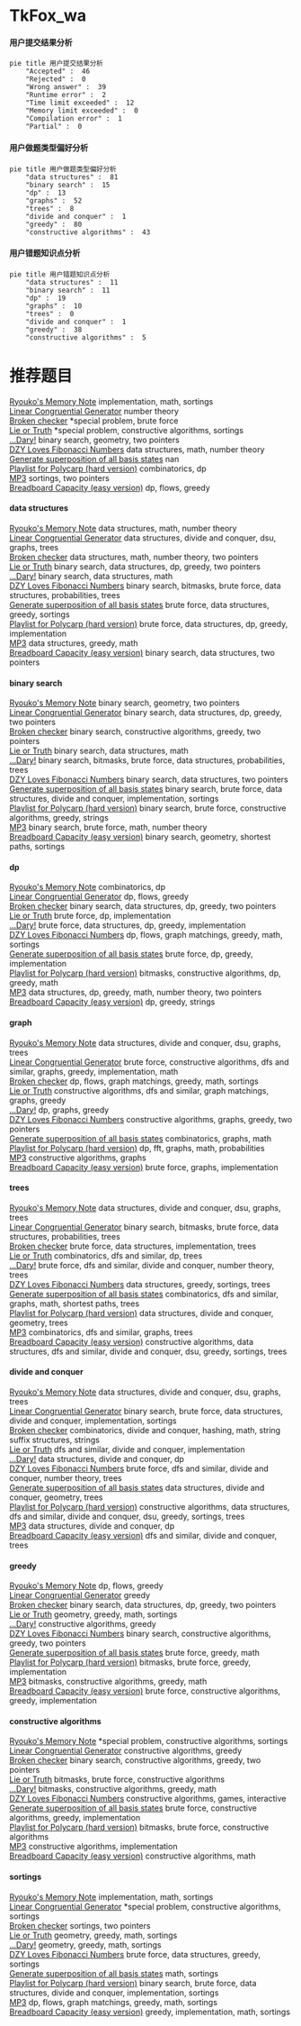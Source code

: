 # TkFox_wa
<!-- tabs:start -->
#### **用户提交结果分析**

```mermaid
pie title 用户提交结果分析
    "Accepted" :  46
    "Rejected" :  0
    "Wrong answer" :  39
    "Runtime error" :  2
    "Time limit exceeded" :  12
    "Memory limit exceeded" :  0
    "Compilation error" :  1
    "Partial" :  0
```
#### **用户做题类型偏好分析**

```mermaid
pie title 用户做题类型偏好分析
    "data structures" :  81
    "binary search" :  15
    "dp" :  13
    "graphs" :  52
    "trees" :  8
    "divide and conquer" :  1
    "greedy" :  80
    "constructive algorithms" :  43
```
#### **用户错题知识点分析**

```mermaid
pie title 用户错题知识点分析
    "data structures" :  11
    "binary search" :  11
    "dp" :  19
    "graphs" :  10
    "trees" :  0
    "divide and conquer" :  1
    "greedy" :  38
    "constructive algorithms" :  5
```
<!-- tabs:end -->
# 推荐题目
[Ryouko's Memory Note](https://codeforces.com/contest/434/problem/A)		implementation,
                        math,
                        sortings		  
[Linear Congruential Generator](http://codeforces.com/problemset/problem/1030/G)		number theory		  
[Broken checker](http://codeforces.com/problemset/problem/171/D)		*special problem,
                        brute force		  
[Lie or Truth](https://codeforces.com/contest/795/problem/D)		*special problem,
                        constructive algorithms,
                        sortings		  
[...Dary!](http://codeforces.com/problemset/problem/696/F)		binary search,
                        geometry,
                        two pointers		  
[DZY Loves Fibonacci Numbers](https://codeforces.com/contest/447/problem/E)		data structures,
                        math,
                        number theory		  
[Generate superposition of all basis states](http://codeforces.com/problemset/problem/1002/A1)		nan		  
[Playlist for Polycarp (hard version)](http://codeforces.com/problemset/problem/1185/G2)		combinatorics,
                        dp		  
[MP3](http://codeforces.com/problemset/problem/1198/A)		sortings,
                        two pointers		  
[Breadboard Capacity (easy version)](http://codeforces.com/problemset/problem/1368/H1)		dp,
                        flows,
                        greedy		  
<!-- tabs:start -->
#### **data structures**
[Ryouko's Memory Note](https://codeforces.com/contest/447/problem/E)		data structures,
                        math,
                        number theory		  
[Linear Congruential Generator](http://codeforces.com/problemset/problem/1217/F)		data structures,
                        divide and conquer,
                        dsu,
                        graphs,
                        trees		  
[Broken checker](http://codeforces.com/problemset/problem/1418/F)		data structures,
                        math,
                        number theory,
                        two pointers		  
[Lie or Truth](http://codeforces.com/problemset/problem/1492/C)		binary search,
                        data structures,
                        dp,
                        greedy,
                        two pointers		  
[...Dary!](http://codeforces.com/problemset/problem/1490/G)		binary search,
                        data structures,
                        math		  
[DZY Loves Fibonacci Numbers](http://codeforces.com/problemset/problem/1479/D)		binary search,
                        bitmasks,
                        brute force,
                        data structures,
                        probabilities,
                        trees		  
[Generate superposition of all basis states](http://codeforces.com/problemset/problem/1497/A)		brute force,
                        data structures,
                        greedy,
                        sortings		  
[Playlist for Polycarp (hard version)](http://codeforces.com/problemset/problem/1491/C)		brute force,
                        data structures,
                        dp,
                        greedy,
                        implementation		  
[MP3](http://codeforces.com/problemset/problem/1492/B)		data structures,
                        greedy,
                        math		  
[Breadboard Capacity (easy version)](http://codeforces.com/problemset/problem/1436/E)		binary search,
                        data structures,
                        two pointers		  
#### **binary search**
[Ryouko's Memory Note](http://codeforces.com/problemset/problem/696/F)		binary search,
                        geometry,
                        two pointers		  
[Linear Congruential Generator](http://codeforces.com/problemset/problem/1492/C)		binary search,
                        data structures,
                        dp,
                        greedy,
                        two pointers		  
[Broken checker](http://codeforces.com/problemset/problem/1463/D)		binary search,
                        constructive algorithms,
                        greedy,
                        two pointers		  
[Lie or Truth](http://codeforces.com/problemset/problem/1490/G)		binary search,
                        data structures,
                        math		  
[...Dary!](http://codeforces.com/problemset/problem/1479/D)		binary search,
                        bitmasks,
                        brute force,
                        data structures,
                        probabilities,
                        trees		  
[DZY Loves Fibonacci Numbers](http://codeforces.com/problemset/problem/1436/E)		binary search,
                        data structures,
                        two pointers		  
[Generate superposition of all basis states](http://codeforces.com/problemset/problem/1461/D)		binary search,
                        brute force,
                        data structures,
                        divide and conquer,
                        implementation,
                        sortings		  
[Playlist for Polycarp (hard version)](http://codeforces.com/problemset/problem/1493/C)		binary search,
                        brute force,
                        constructive algorithms,
                        greedy,
                        strings		  
[MP3](http://codeforces.com/problemset/problem/1487/D)		binary search,
                        brute force,
                        math,
                        number theory		  
[Breadboard Capacity (easy version)](http://codeforces.com/problemset/problem/1486/B)		binary search,
                        geometry,
                        shortest paths,
                        sortings		  
#### **dp**
[Ryouko's Memory Note](http://codeforces.com/problemset/problem/1185/G2)		combinatorics,
                        dp		  
[Linear Congruential Generator](http://codeforces.com/problemset/problem/1368/H1)		dp,
                        flows,
                        greedy		  
[Broken checker](http://codeforces.com/problemset/problem/1492/C)		binary search,
                        data structures,
                        dp,
                        greedy,
                        two pointers		  
[Lie or Truth](https://codeforces.com/contest/1457/problem/C)		brute force,
                        dp,
                        implementation		  
[...Dary!](http://codeforces.com/problemset/problem/1491/C)		brute force,
                        data structures,
                        dp,
                        greedy,
                        implementation		  
[DZY Loves Fibonacci Numbers](http://codeforces.com/problemset/problem/1437/C)		dp,
                        flows,
                        graph matchings,
                        greedy,
                        math,
                        sortings		  
[Generate superposition of all basis states](http://codeforces.com/problemset/problem/1499/B)		brute force,
                        dp,
                        greedy,
                        implementation		  
[Playlist for Polycarp (hard version)](http://codeforces.com/problemset/problem/1491/D)		bitmasks,
                        constructive algorithms,
                        dp,
                        greedy,
                        math		  
[MP3](http://codeforces.com/problemset/problem/1497/E1)		data structures,
                        dp,
                        greedy,
                        math,
                        number theory,
                        two pointers		  
[Breadboard Capacity (easy version)](http://codeforces.com/problemset/problem/1466/C)		dp,
                        greedy,
                        strings		  
#### **graph**
[Ryouko's Memory Note](http://codeforces.com/problemset/problem/1217/F)		data structures,
                        divide and conquer,
                        dsu,
                        graphs,
                        trees		  
[Linear Congruential Generator](http://codeforces.com/problemset/problem/1487/C)		brute force,
                        constructive algorithms,
                        dfs and similar,
                        graphs,
                        greedy,
                        implementation,
                        math		  
[Broken checker](http://codeforces.com/problemset/problem/1437/C)		dp,
                        flows,
                        graph matchings,
                        greedy,
                        math,
                        sortings		  
[Lie or Truth](http://codeforces.com/problemset/problem/1470/D)		constructive algorithms,
                        dfs and similar,
                        graph matchings,
                        graphs,
                        greedy		  
[...Dary!](http://codeforces.com/problemset/problem/1476/C)		dp,
                        graphs,
                        greedy		  
[DZY Loves Fibonacci Numbers](http://codeforces.com/problemset/problem/1304/D)		constructive algorithms,
                        graphs,
                        greedy,
                        two pointers		  
[Generate superposition of all basis states](http://codeforces.com/problemset/problem/1475/C)		combinatorics,
                        graphs,
                        math		  
[Playlist for Polycarp (hard version)](http://codeforces.com/problemset/problem/553/E)		dp,
                        fft,
                        graphs,
                        math,
                        probabilities		  
[MP3](http://codeforces.com/problemset/problem/1495/C)		constructive algorithms,
                        graphs		  
[Breadboard Capacity (easy version)](http://codeforces.com/problemset/problem/1510/K)		brute force,
                        graphs,
                        implementation		  
#### **trees**
[Ryouko's Memory Note](http://codeforces.com/problemset/problem/1217/F)		data structures,
                        divide and conquer,
                        dsu,
                        graphs,
                        trees		  
[Linear Congruential Generator](http://codeforces.com/problemset/problem/1479/D)		binary search,
                        bitmasks,
                        brute force,
                        data structures,
                        probabilities,
                        trees		  
[Broken checker](http://codeforces.com/problemset/problem/1511/C)		brute force,
                        data structures,
                        implementation,
                        trees		  
[Lie or Truth](http://codeforces.com/problemset/problem/1499/F)		combinatorics,
                        dfs and similar,
                        dp,
                        trees		  
[...Dary!](http://codeforces.com/problemset/problem/1491/E)		brute force,
                        dfs and similar,
                        divide and conquer,
                        number theory,
                        trees		  
[DZY Loves Fibonacci Numbers](http://codeforces.com/problemset/problem/1466/D)		data structures,
                        greedy,
                        sortings,
                        trees		  
[Generate superposition of all basis states](http://codeforces.com/problemset/problem/1495/D)		combinatorics,
                        dfs and similar,
                        graphs,
                        math,
                        shortest paths,
                        trees		  
[Playlist for Polycarp (hard version)](http://codeforces.com/problemset/problem/1303/G)		data structures,
                        divide and conquer,
                        geometry,
                        trees		  
[MP3](http://codeforces.com/problemset/problem/1454/E)		combinatorics,
                        dfs and similar,
                        graphs,
                        trees		  
[Breadboard Capacity (easy version)](http://codeforces.com/problemset/problem/1494/D)		constructive algorithms,
                        data structures,
                        dfs and similar,
                        divide and conquer,
                        dsu,
                        greedy,
                        sortings,
                        trees		  
#### **divide and conquer**
[Ryouko's Memory Note](http://codeforces.com/problemset/problem/1217/F)		data structures,
                        divide and conquer,
                        dsu,
                        graphs,
                        trees		  
[Linear Congruential Generator](http://codeforces.com/problemset/problem/1461/D)		binary search,
                        brute force,
                        data structures,
                        divide and conquer,
                        implementation,
                        sortings		  
[Broken checker](http://codeforces.com/problemset/problem/1466/G)		combinatorics,
                        divide and conquer,
                        hashing,
                        math,
                        string suffix structures,
                        strings		  
[Lie or Truth](http://codeforces.com/problemset/problem/1490/D)		dfs and similar,
                        divide and conquer,
                        implementation		  
[...Dary!](https://codeforces.com/contest/1483/problem/C)		data structures,
                        divide and conquer,
                        dp		  
[DZY Loves Fibonacci Numbers](http://codeforces.com/problemset/problem/1491/E)		brute force,
                        dfs and similar,
                        divide and conquer,
                        number theory,
                        trees		  
[Generate superposition of all basis states](http://codeforces.com/problemset/problem/1303/G)		data structures,
                        divide and conquer,
                        geometry,
                        trees		  
[Playlist for Polycarp (hard version)](http://codeforces.com/problemset/problem/1494/D)		constructive algorithms,
                        data structures,
                        dfs and similar,
                        divide and conquer,
                        dsu,
                        greedy,
                        sortings,
                        trees		  
[MP3](http://codeforces.com/problemset/problem/1482/E)		data structures,
                        divide and conquer,
                        dp		  
[Breadboard Capacity (easy version)](http://codeforces.com/problemset/problem/566/C)		dfs and similar,
                        divide and conquer,
                        trees		  
#### **greedy**
[Ryouko's Memory Note](http://codeforces.com/problemset/problem/1368/H1)		dp,
                        flows,
                        greedy		  
[Linear Congruential Generator](http://codeforces.com/problemset/problem/1070/F)		greedy		  
[Broken checker](http://codeforces.com/problemset/problem/1492/C)		binary search,
                        data structures,
                        dp,
                        greedy,
                        two pointers		  
[Lie or Truth](https://codeforces.com/contest/1496/problem/C)		geometry,
                        greedy,
                        math,
                        sortings		  
[...Dary!](http://codeforces.com/problemset/problem/1493/A)		constructive algorithms,
                        greedy		  
[DZY Loves Fibonacci Numbers](http://codeforces.com/problemset/problem/1463/D)		binary search,
                        constructive algorithms,
                        greedy,
                        two pointers		  
[Generate superposition of all basis states](http://codeforces.com/problemset/problem/1462/C)		brute force,
                        greedy,
                        math		  
[Playlist for Polycarp (hard version)](http://codeforces.com/problemset/problem/1494/B)		bitmasks,
                        brute force,
                        greedy,
                        implementation		  
[MP3](http://codeforces.com/problemset/problem/1492/D)		bitmasks,
                        constructive algorithms,
                        greedy,
                        math		  
[Breadboard Capacity (easy version)](https://codeforces.com/contest/1483/problem/A)		brute force,
                        constructive algorithms,
                        greedy,
                        implementation		  
#### **constructive algorithms**
[Ryouko's Memory Note](https://codeforces.com/contest/795/problem/D)		*special problem,
                        constructive algorithms,
                        sortings		  
[Linear Congruential Generator](http://codeforces.com/problemset/problem/1493/A)		constructive algorithms,
                        greedy		  
[Broken checker](http://codeforces.com/problemset/problem/1463/D)		binary search,
                        constructive algorithms,
                        greedy,
                        two pointers		  
[Lie or Truth](https://codeforces.com/contest/1456/problem/B)		bitmasks,
                        brute force,
                        constructive algorithms		  
[...Dary!](http://codeforces.com/problemset/problem/1492/D)		bitmasks,
                        constructive algorithms,
                        greedy,
                        math		  
[DZY Loves Fibonacci Numbers](https://codeforces.com/contest/1504/problem/D)		constructive algorithms,
                        games,
                        interactive		  
[Generate superposition of all basis states](https://codeforces.com/contest/1483/problem/A)		brute force,
                        constructive algorithms,
                        greedy,
                        implementation		  
[Playlist for Polycarp (hard version)](https://codeforces.com/contest/1457/problem/D)		bitmasks,
                        brute force,
                        constructive algorithms		  
[MP3](http://codeforces.com/problemset/problem/1513/A)		constructive algorithms,
                        implementation		  
[Breadboard Capacity (easy version)](http://codeforces.com/problemset/problem/1473/C)		constructive algorithms,
                        math		  
#### **sortings**
[Ryouko's Memory Note](https://codeforces.com/contest/434/problem/A)		implementation,
                        math,
                        sortings		  
[Linear Congruential Generator](https://codeforces.com/contest/795/problem/D)		*special problem,
                        constructive algorithms,
                        sortings		  
[Broken checker](http://codeforces.com/problemset/problem/1198/A)		sortings,
                        two pointers		  
[Lie or Truth](https://codeforces.com/contest/1496/problem/C)		geometry,
                        greedy,
                        math,
                        sortings		  
[...Dary!](http://codeforces.com/problemset/problem/1495/A)		geometry,
                        greedy,
                        math,
                        sortings		  
[DZY Loves Fibonacci Numbers](http://codeforces.com/problemset/problem/1497/A)		brute force,
                        data structures,
                        greedy,
                        sortings		  
[Generate superposition of all basis states](http://codeforces.com/problemset/problem/1427/A)		math,
                        sortings		  
[Playlist for Polycarp (hard version)](http://codeforces.com/problemset/problem/1461/D)		binary search,
                        brute force,
                        data structures,
                        divide and conquer,
                        implementation,
                        sortings		  
[MP3](http://codeforces.com/problemset/problem/1437/C)		dp,
                        flows,
                        graph matchings,
                        greedy,
                        math,
                        sortings		  
[Breadboard Capacity (easy version)](http://codeforces.com/problemset/problem/1473/A)		greedy,
                        implementation,
                        math,
                        sortings		  
<!-- tabs:end -->
